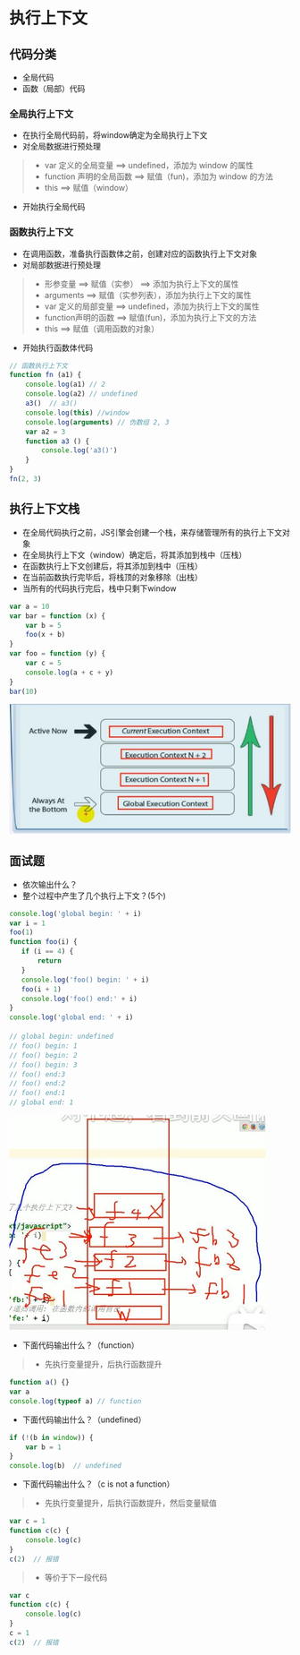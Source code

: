 # 执行上下文
## 代码分类
+ 全局代码
+ 函数（局部）代码
### 全局执行上下文
+ 在执行全局代码前，将window确定为全局执行上下文
+ 对全局数据进行预处理
>+ var 定义的全局变量 ==> undefined，添加为 window 的属性
>+ function 声明的全局函数 ==> 赋值（fun)，添加为 window 的方法
>+ this ==> 赋值（window）
+ 开始执行全局代码
### 函数执行上下文
+ 在调用函数，准备执行函数体之前，创建对应的函数执行上下文对象
+ 对局部数据进行预处理
>+ 形参变量 ==> 赋值（实参） ==> 添加为执行上下文的属性
>+ arguments ==> 赋值（实参列表），添加为执行上下文的属性
>+ var 定义的局部变量 ==> undefined，添加为执行上下文的属性
>+ function声明的函数 ==> 赋值(fun)，添加为执行上下文的方法
>+ this ==> 赋值（调用函数的对象）
+ 开始执行函数体代码
  
```javascript
// 函数执行上下文
function fn (a1) {
    console.log(a1) // 2
    console.log(a2) // undefined
    a3()  // a3()
    console.log(this) //window
    console.log(arguments) // 伪数组 2, 3
    var a2 = 3
    function a3 () {
        console.log('a3()')
    }
}
fn(2, 3)
```
## 执行上下文栈
+ 在全局代码执行之前，JS引擎会创建一个栈，来存储管理所有的执行上下文对象
+ 在全局执行上下文（window）确定后，将其添加到栈中（压栈）
+ 在函数执行上下文创建后，将其添加到栈中（压栈）
+ 在当前函数执行完毕后，将栈顶的对象移除（出栈）
+ 当所有的代码执行完后，栈中只剩下window
```javascript
var a = 10
var bar = function (x) {
    var b = 5
    foo(x + b)
}
var foo = function (y) {
    var c = 5
    console.log(a + c + y)
}
bar(10)
```
![avatar](./pictures/execution_contexts.JPG)

## 面试题
+ 依次输出什么？
+ 整个过程中产生了几个执行上下文？(5个)
 ```javascript
console.log('global begin: ' + i)
var i = 1
foo(1)
function foo(i) {
    if (i == 4) {
        return
    }
    console.log('foo() begin: ' + i)
    foo(i + 1)
    console.log('foo() end:' + i)
}
console.log('global end: ' + i)

// global begin: undefined 
// foo() begin: 1 
// foo() begin: 2 
// foo() begin: 3 
// foo() end:3 
// foo() end:2 
// foo() end:1 
// global end: 1
```
![avatar](./pictures/execution_contexts2.JPG)
+ 下面代码输出什么？（function）
>+ 先执行变量提升，后执行函数提升
```javascript
function a() {}
var a
console.log(typeof a) // function
```
+ 下面代码输出什么？（undefined）
```javascript
if (!(b in window)) {
    var b = 1
}
console.log(b)  // undefined
```
+ 下面代码输出什么？（c is not a function）
>+ 先执行变量提升，后执行函数提升，然后变量赋值
```javascript
var c = 1
function c(c) {
    console.log(c)
}
c(2)  // 报错
```
>+ 等价于下一段代码
```javascript
var c 
function c(c) {
    console.log(c)
}
c = 1
c(2)  // 报错
```